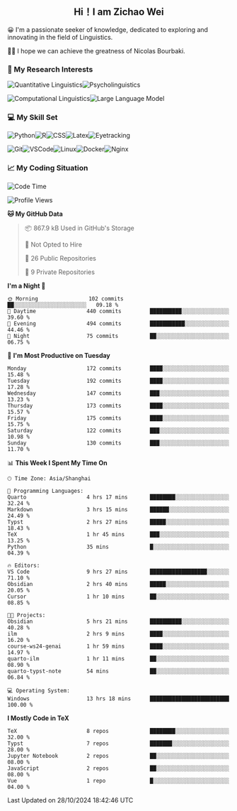 

## <div align="center">Hi！I am Zichao Wei</div>

😀 I'm a passionate seeker of knowledge, dedicated to exploring and innovating in the field of Linguistics.

🙋‍♂️ I hope we can achieve the greatness of Nicolas Bourbaki.

### 🔬 My Research Interests

![Quantitative Linguistics](https://img.shields.io/badge/Quantitative%20Linguistics-%230072CC.svg?&style=for-the-badge&logo=appveyor&logoColor=white)![Psycholinguistics](https://img.shields.io/badge/Psycholinguistics-%2301a3a1.svg?&style=for-the-badge&logo=AWS%20Amplify&logoColor=white)

![Computational Linguistics](https://img.shields.io/badge/Computational%20Linguistics-%231877F2.svg?&style=for-the-badge&logo=Markdown&logoColor=white)![Large Language Model](https://img.shields.io/badge/Large%20Language%20Model-%23F76300.svg?&style=for-the-badge&logo=Android&logoColor=white)

### 💻 My Skill Set

![Python](https://img.shields.io/badge/Python-%2314354C.svg?style=for-the-badge&logo=python&logoColor=white&color=2AB3E3)![R](https://img.shields.io/badge/-R-276DC3?style=for-the-badge&logo=r&logoColor=white)![CSS](https://img.shields.io/badge/-CSS-1572B6?style=for-the-badge&logo=css3&logoColor=white)![Latex](https://img.shields.io/badge/-Latex-008080?style=for-the-badge&logo=latex&logoColor=white)![Eyetracking](https://img.shields.io/badge/Eyetracking-%230078D6?style=for-the-badge&logo=SearXNG&logoColor=#3050FF)

![Git](https://img.shields.io/badge/-Git-F05032?style=for-the-badge&logo=git&logoColor=white)![VSCode](https://img.shields.io/badge/-VSCode-007ACC?style=for-the-badge&logo=visual-studio-code&logoColor=white)![Linux](https://img.shields.io/badge/-Linux-FCC624?style=for-the-badge&logo=linux&logoColor=black)![Docker](https://img.shields.io/badge/-Docker-2496ED?style=for-the-badge&logo=docker&logoColor=white)![Nginx](https://img.shields.io/badge/-Nginx-009639?style=for-the-badge&logo=nginx&logoColor=white)

### 📈 My Coding Situation

<!--START_SECTION:waka-->
![Code Time](http://img.shields.io/badge/Code%20Time-296%20hrs%2059%20mins-blue)

![Profile Views](http://img.shields.io/badge/Profile%20Views-1-blue)

**🐱 My GitHub Data** 

> 📦 867.9 kB Used in GitHub's Storage 
 > 
> 🚫 Not Opted to Hire
 > 
> 📜 26 Public Repositories 
 > 
> 🔑 9 Private Repositories 
 > 
**I'm a Night 🦉** 

```text
🌞 Morning                102 commits         ██░░░░░░░░░░░░░░░░░░░░░░░   09.18 % 
🌆 Daytime                440 commits         ██████████░░░░░░░░░░░░░░░   39.60 % 
🌃 Evening                494 commits         ███████████░░░░░░░░░░░░░░   44.46 % 
🌙 Night                  75 commits          ██░░░░░░░░░░░░░░░░░░░░░░░   06.75 % 
```
📅 **I'm Most Productive on Tuesday** 

```text
Monday                   172 commits         ████░░░░░░░░░░░░░░░░░░░░░   15.48 % 
Tuesday                  192 commits         ████░░░░░░░░░░░░░░░░░░░░░   17.28 % 
Wednesday                147 commits         ███░░░░░░░░░░░░░░░░░░░░░░   13.23 % 
Thursday                 173 commits         ████░░░░░░░░░░░░░░░░░░░░░   15.57 % 
Friday                   175 commits         ████░░░░░░░░░░░░░░░░░░░░░   15.75 % 
Saturday                 122 commits         ███░░░░░░░░░░░░░░░░░░░░░░   10.98 % 
Sunday                   130 commits         ███░░░░░░░░░░░░░░░░░░░░░░   11.70 % 
```


📊 **This Week I Spent My Time On** 

```text
🕑︎ Time Zone: Asia/Shanghai

💬 Programming Languages: 
Quarto                   4 hrs 17 mins       ████████░░░░░░░░░░░░░░░░░   32.24 % 
Markdown                 3 hrs 15 mins       ██████░░░░░░░░░░░░░░░░░░░   24.49 % 
Typst                    2 hrs 27 mins       █████░░░░░░░░░░░░░░░░░░░░   18.43 % 
TeX                      1 hr 45 mins        ███░░░░░░░░░░░░░░░░░░░░░░   13.25 % 
Python                   35 mins             █░░░░░░░░░░░░░░░░░░░░░░░░   04.39 % 

🔥 Editors: 
VS Code                  9 hrs 27 mins       ██████████████████░░░░░░░   71.10 % 
Obsidian                 2 hrs 40 mins       █████░░░░░░░░░░░░░░░░░░░░   20.05 % 
Cursor                   1 hr 10 mins        ██░░░░░░░░░░░░░░░░░░░░░░░   08.85 % 

🐱‍💻 Projects: 
Obsidian                 5 hrs 21 mins       ██████████░░░░░░░░░░░░░░░   40.28 % 
ilm                      2 hrs 9 mins        ████░░░░░░░░░░░░░░░░░░░░░   16.20 % 
course-ws24-genai        1 hr 59 mins        ████░░░░░░░░░░░░░░░░░░░░░   14.97 % 
quarto-ilm               1 hr 11 mins        ██░░░░░░░░░░░░░░░░░░░░░░░   08.90 % 
quarto-typst-note        54 mins             ██░░░░░░░░░░░░░░░░░░░░░░░   06.84 % 

💻 Operating System: 
Windows                  13 hrs 18 mins      █████████████████████████   100.00 % 
```

**I Mostly Code in TeX** 

```text
TeX                      8 repos             ████████░░░░░░░░░░░░░░░░░   32.00 % 
Typst                    7 repos             ███████░░░░░░░░░░░░░░░░░░   28.00 % 
Jupyter Notebook         2 repos             ██░░░░░░░░░░░░░░░░░░░░░░░   08.00 % 
JavaScript               2 repos             ██░░░░░░░░░░░░░░░░░░░░░░░   08.00 % 
Vue                      1 repo              █░░░░░░░░░░░░░░░░░░░░░░░░   04.00 % 
```




 Last Updated on 28/10/2024 18:42:46 UTC
<!--END_SECTION:waka-->
